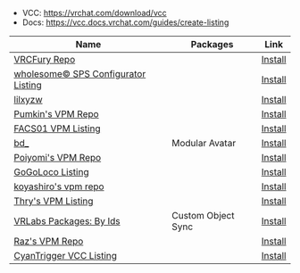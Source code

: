 
- VCC: <a>https://vrchat.com/download/vcc</a>
- Docs: <a>https://vcc.docs.vrchat.com/guides/create-listing</a>

| Name | Packages | Link
|------|-----|-----
[VRCFury Repo](https://vcc.vrcfury.com/) |  | [Install](vcc://vpm/addRepo?url=https%3A%2F%2Fvcc.vrcfury.com%2F) |
[wholesome© SPS Configurator Listing](https://wholesomevr.github.io/SPS-Configurator/index.json) |  | [Install](vcc://vpm/addRepo?url=https%3A%2F%2Fwholesomevr.github.io%2FSPS-Configurator%2Findex.json) |
[lilxyzw](https://lilxyzw.github.io/vpm-repos/vpm.json) |  | [Install](vcc://vpm/addRepo?url=https%3A%2F%2Flilxyzw.github.io%2Fvpm-repos%2Fvpm.json) |
[Pumkin's VPM Repo](https://rurre.github.io/vpm/index.json) |  | [Install](vcc://vpm/addRepo?url=https%3A%2F%2Frurre.github.io%2Fvpm%2Findex.json) |
[FACS01 VPM Listing](https://facs01-01.github.io/FACS-VPM-Listing/index.json) |  | [Install](vcc://vpm/addRepo?url=https%3A%2F%2Ffacs01-01.github.io%2FFACS-VPM-Listing%2Findex.json) |
[bd_](https://vpm.nadena.dev/vpm.json) | Modular Avatar | [Install](vcc://vpm/addRepo?url=https%3A%2F%2Fvpm.nadena.dev%2Fvpm.json) |
[Poiyomi's VPM Repo](https://poiyomi.github.io/vpm/index.json) |  | [Install](vcc://vpm/addRepo?url=https%3A%2F%2Fpoiyomi.github.io%2Fvpm%2Findex.json) |
[GoGoLoco Listing](https://spokeek.github.io/goloco/index.json) |  | [Install](vcc://vpm/addRepo?url=https%3A%2F%2Fspokeek.github.io%2Fgoloco%2Findex.json) |
[koyashiro's vpm repo](https://vpm.koyashiro.net/index.json) |  | [Install](vcc://vpm/addRepo?url=https%3A%2F%2Fvpm.koyashiro.net%2Findex.json) |
[Thry's VPM Listing](https://vpm.thry.dev/index.json) |  | [Install](vcc://vpm/addRepo?url=https%3A%2F%2Fvpm.thry.dev%2Findex.json) |
[VRLabs Packages: By Ids](https://api.vrlabs.dev/listings/ids/MzQFAA==) | Custom Object Sync | [Install](vcc://vpm/addRepo?url=https%3A%2F%2Fapi.vrlabs.dev%2Flistings%2Fids%2FMzQFAA%3D%3D) |
[Raz's VPM Repo](https://vpm.razgriz.one/index.json) |  | [Install](vcc://vpm/addRepo?url=https%3A%2F%2Fvpm.razgriz.one%2Findex.json) |
[CyanTrigger VCC Listing](https://cyanlaser.github.io/CyanTrigger/index.json) |  | [Install](vcc://vpm/addRepo?url=https%3A%2F%2Fcyanlaser.github.io%2FCyanTrigger%2Findex.json) |

